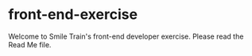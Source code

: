 # front-end-exercise

Welcome to Smile Train&#39;s front-end developer exercise. Please read the Read Me file.